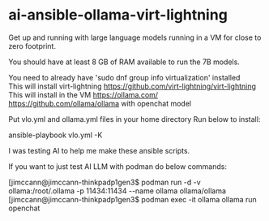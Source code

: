 # ai-ansible-ollama-virt-lightning
Get up and running with large language models running in a VM for close to zero footprint.

You should have at least 8 GB of RAM available to run the 7B models.

You need to already have 'sudo dnf group info virtualization' installed <br />
This will install virt-lightning https://github.com/virt-lightning/virt-lightning <br />
This will install in the VM https://ollama.com/ https://github.com/ollama/ollama with openchat model <br />

Put vlo.yml and ollama.yml files in your home directory
Run below to install:

ansible-playbook vlo.yml -K


I was testing AI to help me make these ansible scripts.

If you want to just test AI LLM with podman do below commands:

[jimccann@jimccann-thinkpadp1gen3$ podman run -d -v ollama:/root/.ollama -p 11434:11434 --name ollama ollama/ollama
[jimccann@jimccann-thinkpadp1gen3$ podman exec -it ollama ollama run openchat

